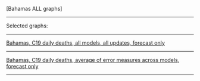 [Bahamas ALL graphs]

***

Selected graphs:

***

[Bahamas, C19 daily deaths, all models, all updates, forecast only]()

***

[Bahamas, C19 daily deaths, average of error measures across models, forecast only]()

***
